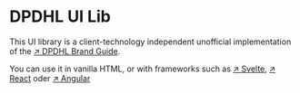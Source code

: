 # DPDHL UI Lib

This UI library is a client-technology independent unofficial implementation of the [↗ DPDHL Brand Guide](https://www.dpdhl-brands.com/dpdhl-group/en.html).

You can use it in vanilla HTML, or with frameworks such as [↗ Svelte](https://svelte.dev/), [↗ React](https://reactjs.org/) oder [↗ Angular](https://angular.io/.) 

